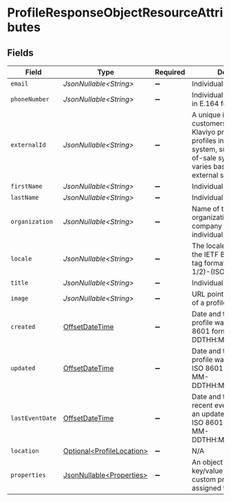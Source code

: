 # ProfileResponseObjectResourceAttributes


## Fields

| Field                                                                                                                                                                                | Type                                                                                                                                                                                 | Required                                                                                                                                                                             | Description                                                                                                                                                                          | Example                                                                                                                                                                              |
| ------------------------------------------------------------------------------------------------------------------------------------------------------------------------------------ | ------------------------------------------------------------------------------------------------------------------------------------------------------------------------------------ | ------------------------------------------------------------------------------------------------------------------------------------------------------------------------------------ | ------------------------------------------------------------------------------------------------------------------------------------------------------------------------------------ | ------------------------------------------------------------------------------------------------------------------------------------------------------------------------------------ |
| `email`                                                                                                                                                                              | *JsonNullable\<String>*                                                                                                                                                              | :heavy_minus_sign:                                                                                                                                                                   | Individual's email address                                                                                                                                                           | sarah.mason@klaviyo-demo.com                                                                                                                                                         |
| `phoneNumber`                                                                                                                                                                        | *JsonNullable\<String>*                                                                                                                                                              | :heavy_minus_sign:                                                                                                                                                                   | Individual's phone number in E.164 format                                                                                                                                            | +15005550006                                                                                                                                                                         |
| `externalId`                                                                                                                                                                         | *JsonNullable\<String>*                                                                                                                                                              | :heavy_minus_sign:                                                                                                                                                                   | A unique identifier used by customers to associate Klaviyo profiles with profiles in an external system, such as a point-of-sale system. Format varies based on the external system. |                                                                                                                                                                                      |
| `firstName`                                                                                                                                                                          | *JsonNullable\<String>*                                                                                                                                                              | :heavy_minus_sign:                                                                                                                                                                   | Individual's first name                                                                                                                                                              | Sarah                                                                                                                                                                                |
| `lastName`                                                                                                                                                                           | *JsonNullable\<String>*                                                                                                                                                              | :heavy_minus_sign:                                                                                                                                                                   | Individual's last name                                                                                                                                                               | Mason                                                                                                                                                                                |
| `organization`                                                                                                                                                                       | *JsonNullable\<String>*                                                                                                                                                              | :heavy_minus_sign:                                                                                                                                                                   | Name of the company or organization within the company for whom the individual works                                                                                                 | Example Corporation                                                                                                                                                                  |
| `locale`                                                                                                                                                                             | *JsonNullable\<String>*                                                                                                                                                              | :heavy_minus_sign:                                                                                                                                                                   | The locale of the profile, in the IETF BCP 47 language tag format like (ISO 639-1/2)-(ISO 3166 alpha-2)                                                                              | en-US                                                                                                                                                                                |
| `title`                                                                                                                                                                              | *JsonNullable\<String>*                                                                                                                                                              | :heavy_minus_sign:                                                                                                                                                                   | Individual's job title                                                                                                                                                               | Regional Manager                                                                                                                                                                     |
| `image`                                                                                                                                                                              | *JsonNullable\<String>*                                                                                                                                                              | :heavy_minus_sign:                                                                                                                                                                   | URL pointing to the location of a profile image                                                                                                                                      | https://images.pexels.com/photos/3760854/pexels-photo-3760854.jpeg                                                                                                                   |
| `created`                                                                                                                                                                            | [OffsetDateTime](https://docs.oracle.com/javase/8/docs/api/java/time/OffsetDateTime.html)                                                                                            | :heavy_minus_sign:                                                                                                                                                                   | Date and time when the profile was created, in ISO 8601 format (YYYY-MM-DDTHH:MM:SS.mmmmmm)                                                                                          | 2022-11-08T00:00:00+00:00                                                                                                                                                            |
| `updated`                                                                                                                                                                            | [OffsetDateTime](https://docs.oracle.com/javase/8/docs/api/java/time/OffsetDateTime.html)                                                                                            | :heavy_minus_sign:                                                                                                                                                                   | Date and time when the profile was last updated, in ISO 8601 format (YYYY-MM-DDTHH:MM:SS.mmmmmm)                                                                                     | 2022-11-08T00:00:00+00:00                                                                                                                                                            |
| `lastEventDate`                                                                                                                                                                      | [OffsetDateTime](https://docs.oracle.com/javase/8/docs/api/java/time/OffsetDateTime.html)                                                                                            | :heavy_minus_sign:                                                                                                                                                                   | Date and time of the most recent event the triggered an update to the profile, in ISO 8601 format (YYYY-MM-DDTHH:MM:SS.mmmmmm)                                                       | 2022-11-08T00:00:00+00:00                                                                                                                                                            |
| `location`                                                                                                                                                                           | [Optional\<ProfileLocation>](../../models/components/ProfileLocation.md)                                                                                                             | :heavy_minus_sign:                                                                                                                                                                   | N/A                                                                                                                                                                                  |                                                                                                                                                                                      |
| `properties`                                                                                                                                                                         | [JsonNullable\<Properties>](../../models/components/Properties.md)                                                                                                                   | :heavy_minus_sign:                                                                                                                                                                   | An object containing key/value pairs for any custom properties assigned to this profile                                                                                              | {<br/>"pseudonym": "Dr. Octopus"<br/>}                                                                                                                                               |